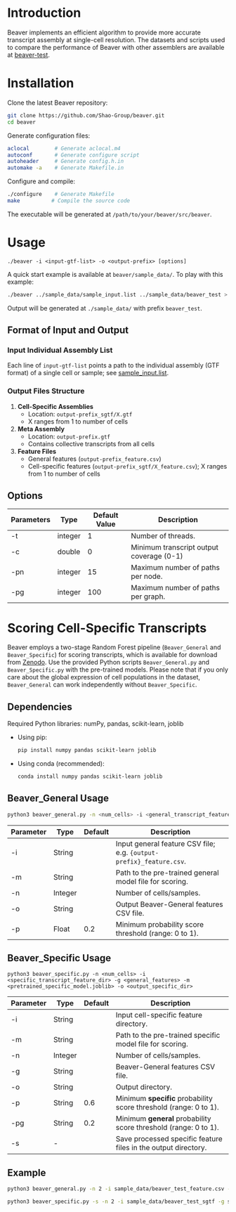 # Introduction

Beaver implements an efficient algorithm to provide more accurate transcript assembly at single-cell resolution.
The datasets and scripts used to compare the performance of Beaver with other assemblers are available at
[beaver-test](https://github.com/Shao-Group/beaver-test).

# Installation

Clone the latest Beaver repository:

```bash
git clone https://github.com/Shao-Group/beaver.git
cd beaver
```

Generate configuration files:

```bash
aclocal        # Generate aclocal.m4
autoconf       # Generate configure script
autoheader     # Generate config.h.in
automake -a    # Generate Makefile.in
```

Configure and compile:

```bash
./configure    # Generate Makefile
make          # Compile the source code
```

The executable will be generated at `/path/to/your/beaver/src/beaver`.

# Usage

```
./beaver -i <input-gtf-list> -o <output-prefix> [options]
```

A quick start example is available at `beaver/sample_data/`. To play with this example:

```bash
./beaver ../sample_data/sample_input.list ../sample_data/beaver_test > test.log
```

Output will be generated at `./sample_data/` with prefix `beaver_test`.

## Format of Input and Output

### Input Individual Assembly List

 Each line of `input-gtf-list` points a path to the individual assembly (GTF format) of a single cell or sample; see [sample_input.list](https://github.com/Shao-Group/beaver/blob/master/sample_data/sample_input.list).

### Output Files Structure

1. **Cell-Specific Assemblies**
   * Location: `output-prefix_sgtf/X.gtf`
   * X ranges from 1 to number of cells
2. **Meta Assembly**
   - Location: `output-prefix.gtf`
   - Contains collective transcripts from all cells
3. **Feature Files**
   - General features (`output-prefix_feature.csv`)
   - Cell-specific features (`output-prefix_sgtf/X_feature.csv`); X ranges from 1 to number of cells

## Options

| Parameters | Type    | Default Value | Description                              |
| ---------- | ------- | ------------- | ---------------------------------------- |
| -t         | integer | 1             | Number of threads.                       |
| -c         | double  | 0             | Minimum transcript output coverage (0-1) |
| -pn        | integer | 15            | Maximum number of paths per node.        |
| -pg        | integer | 100           | Maximum number of paths per graph.       |

# Scoring Cell-Specific Transcripts

Beaver employs a two-stage Random Forest pipeline (`Beaver_General` and `Beaver_Specific`) for scoring transcripts, which is available for download from [Zenodo](https://doi.org/10.5281/zenodo.14014750). Use the provided Python scripts `Beaver_General.py` and `Beaver_Specific.py` with the pre-trained models. Please note that if you only care about the global expression of cell populations in the dataset, `Beaver_General` can work independently without `Beaver_Specific`.

## Dependencies

Required Python libraries: numPy, pandas, scikit-learn, joblib

- Using pip:

  ```bash
  pip install numpy pandas scikit-learn joblib
  ```

- Using conda (recommended):

  ```bash
  conda install numpy pandas scikit-learn joblib
  ```

## Beaver_General Usage

```bash
python3 beaver_general.py -n <num_cells> -i <general_transcript_feature_csv> -m <pretrained_general_model.joblib> -o <general_features>
```

| Parameter | Type    | Default | Description                                                  |
| --------- | ------- | ------- | ------------------------------------------------------------ |
| -i        | String  |         | Input general feature CSV file; e.g. `{output-prefix}_feature.csv`. |
| -m        | String  |         | Path to the pre-trained general model file for scoring.      |
| -n        | Integer |         | Number of cells/samples.                                     |
| -o        | String  |         | Output Beaver-General features CSV file.                                            |
| -p        | Float   | 0.2     | Minimum probability score threshold (range: 0 to 1).         |

## Beaver_Specific Usage

```
python3 beaver_specific.py -n <num_cells> -i <specific_transcript_feature_dir> -g <general_features> -m <pretrained_specific_model.joblib> -o <output_specific_dir>
```

| Parameter | Type    | Default | Description                                                  |
| --------- | ------- | ------- | ------------------------------------------------------------ |
| -i        | String  |         | Input cell-specific feature directory.                       |
| -m        | String  |         | Path to the pre-trained specific model file for scoring.     |
| -n        | Integer |         | Number of cells/samples.                                     |
| -g        | String  |         | Beaver-General features CSV file.                      |
| -o        | String  |         | Output directory.                                            |
| -p        | String  | 0.6     | Minimum **specific** probability score threshold (range: 0 to 1). |
| -pg       | String  | 0.2     | Minimum **general** probability score threshold (range: 0 to 1). |
| -s        | -       |         | Save processed specific feature files in the output directory. |

## Example

```bash
python3 beaver_general.py -n 2 -i sample_data/beaver_test_feature.csv -m model_real_HEK293T_meta_roc=0.824.joblib -p 0.2 -o sample_data/beaver_general_scores.csv
```

```bash
python3 beaver_specific.py -s -n 2 -i sample_data/beaver_test_sgtf -g sample_data/beaver_general_scores.csv -m model_real_HEK293T_specific_roc=0.796.joblib -p 0.8 -pg 0.2 -o sample_data/beaver_test_specific
```

